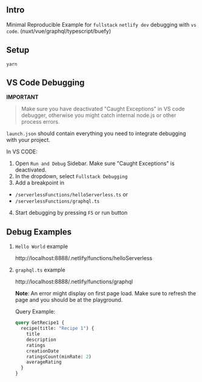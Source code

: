 ## Intro

Minimal Reproducible Example for `fullstack` `netlify dev` debugging with `vs code`. (nuxt/vue/graphql/typescript/buefy)

## Setup

`yarn`

## VS Code Debugging

**IMPORTANT**

> Make sure you have deactivated "Caught Exceptions" in VS code debugger, otherwise you might catch internal node.js or other process errors.

`launch.json` should contain everything you need to integrate debugging with your project.

In VS CODE:

1. Open `Run and Debug` Sidebar. Make sure "Caught Exceptions" is deactivated.
2. In the dropdown, select `Fullstack Debugging`
3. Add a breakpoint in

- `/serverlessFunctions/helloServerless.ts` or
- `/serverlessFunctions/graphql.ts`

4. Start debugging by pressing `F5` or run button

## Debug Examples

1. `Hello World` example

   http://localhost:8888/.netlify/functions/helloServerless

2. `graphql.ts` example

   http://localhost:8888/.netlify/functions/graphql

   **Note**: An error might display on first page load. Make sure to refresh the page and you should be at the playground.

   Query Example:

   ```graphql
   query GetRecipe1 {
     recipe(title: "Recipe 1") {
       title
       description
       ratings
       creationDate
       ratingsCount(minRate: 2)
       averageRating
     }
   }
   ```
